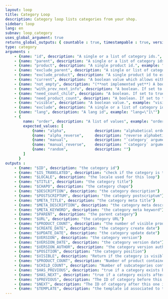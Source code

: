 ```yaml
---
layout: loop
title: Category Loop
description: Category loop lists categories from your shop.
sidebar: loop
lang: en
subnav: loop_category
uses_global_argument: true
returns_global_outputs: { countable : true, timestampable : true, versionable : true }
type: category
arguments :
    - {name: "id", description: "A single or a list of category ids.", example: "id=\"2\", id=\"1,4,7\""}
    - {name: "parent", description: "A single or a list of category ids.", example: "category=\"3\", category=\"2,5,8\""}
    - {name: "product", description: "A single product id.", example: "product=\"3\""}
    - {name: "exclude_parent", description: "A single or list of categories id to exclude.", example: "exclude_categories=\"12,22\"", from_version: "2.3"}
    - {name: "exclude_product", description: "A single product id to exclude.", example: "exclude_product=\"3\""}
    - {name: "current", description: "A boolean value which allows either to exclude current category from results either to match only this category", example: "current=\"yes\""}
    - {name: "not_empty", description: "(**not implemented yet**) A boolean value.", example: "not_empty=\"yes\"", default: "no"}
    - {name: "with_prev_next_info", description: "A boolean. If set to true, $PREVIOUS and $NEXT output arguments are available.", example: "with_prev_next_info=\"yes\"", default: "false"}
    - {name: "need_count_child", descripion: "A boolean. If set to true, count how many subcategories contains the current category", example: "need_count_child=\"yes\"", default: "false"}
    - {name: "need_product_count", description: "A boolean. If set to true, count how many products contains the current category", example: "need_product_count=\"yes\"", default: "false"}
    - {name: "visible", description: "A boolean value.", example: "visible=\"no\"", default: "yes"}
    - {name: "exclude", description: "A single or a list of category ids.", example: "exclude=\"2\", exclude=\"1,4,7\""}
    - {name: "lang", description: "A lang id", example: "lang=\"1\""}
    - {
        name: "order", description: "A list of values", example: "order=\"random\"", default: "manual",
        expected_values: [
            {name: "alpha",             description: "alphabetical order on title"},
            {name: "alpha_reverse",     description: "reverse alphabetical order on title"},
            {name: "manual",            description: "`category` argument must be set"},
            {name: "manual_reverse",    description: "`category` argument must be set"},
            {name: "random",            description: ""}
        ]
      }
outputs :
    - {name: "$ID", description: "the category id"}
    - {name: "$IS_TRANSLATED", description: "check if the category is translated or not"}
    - {name: "$LOCALE", description: "the locale used for this loop"}
    - {name: "$TITLE", description: "the category title"}
    - {name: "$CHAPO", description: "the category chapo"}
    - {name: "$DESCRIPTION", description: "the category description"}
    - {name: "$POSTSCRIPTUM", description: "the category postscriptum"}
    - {name: "$META_TITLE", description: "the category meta title"}
    - {name: "$META_DESCRIPTION", description: "the category meta description"}
    - {name: "$META_KEYWORD", description: "the category meta keyword"}
    - {name: "$PARENT", description: "the parent category"}
    - {name: "$URL", description: "the category URL"}
    - {name: "$PRODUCT_COUNT", description: "the number of visible products for this category"}
    - {name: "$CREATE_DATE", description: "the category create date"}
    - {name: "$UPDATE_DATE", description: "the category update date"}
    - {name: "$VERSION", description: "the category version"}
    - {name: "$VERSION_DATE", description: "the category version date"}
    - {name: "$VERSION_AUTHOR", description: "the category version author"}
    - {name: "$POSITION", description: "the category position"}
    - {name: "$VISIBLE", description: "Return if the category is visible or not"}
    - {name: "$PRODUCT_COUNT", description: "Number of product contained by the current category. Only available if <strong>need_product_count</strong> parameter is set to true"}
    - {name: "$CHILD_COUNT", description: "Number of subcategories contained by the current category. Only available if <strong>need_count_child</strong> parameter is set to true"}
    - {name: "$HAS_PREVIOUS", description: "true if a category exists before this one in the current parent category, following categories positions. Only available if <strong>with_prev_next_info</strong> parameter is set to true, or if <strong>backend_context</strong> is true"}
    - {name: "$HAS_NEXT", description: "true if a category exists after this one in the current parent category, following categories positions. Only available if <strong>with_prev_next_info</strong> parameter is set to true, or if <strong>backend_context</strong> is true"}
    - {name: "$PREVIOUS", description: "The ID of category before this one in the current parent category, following categories positions, or null if none exists. Only available if <strong>with_prev_next_info</strong> parameter is set to true, or if <strong>backend_context</strong> is true"}
    - {name: "$NEXT", description: "The ID of category after this one in the current parent category, following categories positions, or null if none exists. Only available if <strong>with_prev_next_info</strong> parameter is set to true, or if <strong>backend_context</strong> is true"}   
    - {name: "$TEMPLATE", description: "the template id associated to this category", from_version: "2.2"}
---
```

